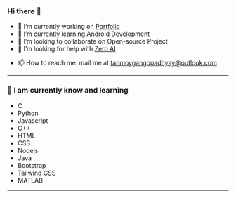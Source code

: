 ### Hi there 👋


<!-- **TanmoyGangopadhyay/TanmoyGangopadhyay** is a ✨ _special_ ✨ repository because its `README.md` (this file) appears on your GitHub profile. -->

<!-- Here are some ideas to get you started: -->

- 🔭 I’m currently working on [Portfolio]([https://www.tanmoygangopadhyay.ml])
- 🌱 I’m currently learning Android Development
- 👯 I’m looking to collaborate on Open-source Project
- 🤔 I’m looking for help with [Zero AI]([https://www.zeroai.ml])
<!-- - 💬 Ask me about ... -->
- 📫 How to reach me: mail me at tanmoygangopadhyay@outlook.com
<!-- - 😄 Pronouns: ...
- ⚡ Fun fact: ... -->

<!-- ![ZeroAI](https://zeroaifoundation.github.io/ZeroAI-Website/components/images/zeroai.png) -->





<!-- -----------------------------------------------------------------------------------
###Let Me Introduce Myself

###Hi I am Tanmoy 👋
I am a 20 Years old Learner, Computer Science Engineering Student, Software Engineer, Web Developer, An Android Application Developer, An Innovator and an Open Source Contributer.
[Portfolio]([https://www.zeroai.ml](https://tanmoygangopadhyay.github.io/My-Official-Portfolio/)/)
I am an Indian, I am from Kolkata West Bengal.
-----------------------------------------------------------------------------------


 -->
-----------------------------------------------------------------------------------

### 🌱 I am currently know and learning

- C
- Python
- Javascript
- C++
- HTML
- CSS
- Nodejs
- Java
- Bootstrap
- Tailwind CSS
- MATLAB
----------------------------------------------------------------------------------- 





<!-- ZeroAI Foundation is a non-profit organization, ZeroAI applications include advanced web search engines, recommendation systems, Understanding human speech, self-driving cars, automated decision-making and competing at the highest level in strategic game systems. As machines become increasingly capable, Tasks considered to require 'intelligence' are often removed from the definition of AI, A phenomenon known as the AI effect. For instance, optical character recognition is frequently excluded from things considered to be AI, having become a routine technology. Talk to Our AI ZNOX

-----------------------------------------------------------------------------------

<a href="http://u.fsf.org/16e"><img src="https://static.fsf.org/nosvn/images/badges/fsfs_icons_red-bg.png" alt="Free Software, Free Society"></a>   

*ZeroAI is free and open source software and supports the right to read, distribute and repair.* -->
